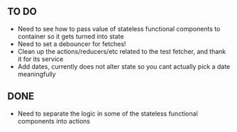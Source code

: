## TO DO ##


- Need to see  how to pass value of stateless functional components to container so it gets turned into state
- Need to set a debouncer for fetches!
- Clean up the actions/reducers/etc related to the test fetcher, and thank it for its service
- Add dates, currently <DateField /> does not alter state so you cant actually pick a date meaningfully

## DONE ##
- Need to separate the logic in some of the stateless functional components into actions